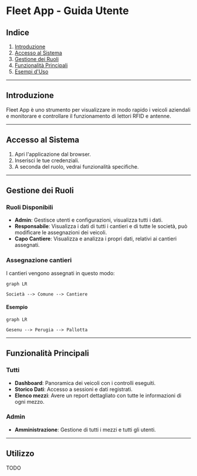 # Fleet App - Guida Utente
## Indice
1. [Introduzione](#introduzione)
2. [Accesso al Sistema](#accesso-al-sistema)
3. [Gestione dei Ruoli](#gestione-dei-ruoli)
4. [Funzionalità Principali](#funzionalità-principali)
5. [Esempi d'Uso](#esempi-duso)
---
## Introduzione
Fleet App è uno strumento per visualizzare in modo rapido i veicoli aziendali e monitorare e controllare il funzionamento di lettori RFID e antenne.

---
## Accesso al Sistema
1. Apri l'applicazione dal browser.
2. Inserisci le tue credenziali.
3. A seconda del ruolo, vedrai funzionalità specifiche.
---
## Gestione dei Ruoli
### Ruoli Disponibili
- **Admin**: Gestisce utenti e configurazioni, visualizza tutti i dati.
- **Responsabile**: Visualizza i dati di tutti i cantieri e di tutte le società, può modificare le assegnazioni dei veicoli.
- **Capo Cantiere**: Visualizza e analizza i propri dati, relativi ai cantieri assegnati.
### Assegnazione cantieri
I cantieri vengono assegnati in questo modo:

```mermaid
graph LR

Società --> Comune --> Cantiere
```
#### Esempio
```mermaid
graph LR

Gesenu --> Perugia --> Pallotta
```


---
## Funzionalità Principali
### Tutti
- **Dashboard**: Panoramica dei veicoli con i controlli eseguiti.
- **Storico Dati**: Accesso a sessioni e dati registrati.
- **Elenco mezzi**: Avere un report dettagliato con tutte le informazioni di ogni mezzo.
### Admin
- **Amministrazione**:  Gestione di tutti i mezzi e tutti gli utenti.
---
## Utilizzo
TODO